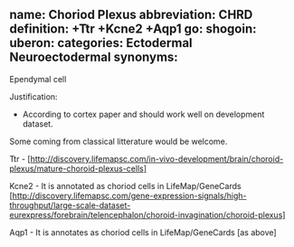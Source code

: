 name: Choriod Plexus
abbreviation: CHRD
definition: +Ttr +Kcne2 +Aqp1
go:
shogoin: 
uberon: 
categories: Ectodermal Neuroectodermal
synonyms:
---

Ependymal cell

Justification:

* According to cortex paper and should work well on development dataset.

Some coming from classical litterature would be welcome. 

Ttr - [http://discovery.lifemapsc.com/in-vivo-development/brain/choroid-plexus/mature-choroid-plexus-cells]

Kcne2 - It is annotated as choriod cells in LifeMap/GeneCards [http://discovery.lifemapsc.com/gene-expression-signals/high-throughput/large-scale-dataset-eurexpress/forebrain/telencephalon/choroid-invagination/choroid-plexus]

Aqp1 - It is annotates as choriod cells in LifeMap/GeneCards [as above]